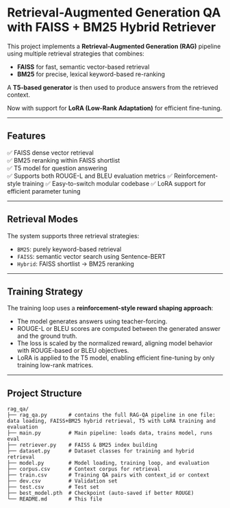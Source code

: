 # Retrieval-Augmented Generation QA with FAISS + BM25 Hybrid Retriever

This project implements a **Retrieval-Augmented Generation (RAG)** pipeline using multiple retrieval strategies that combines:
- **FAISS** for fast, semantic vector-based retrieval
- **BM25** for precise, lexical keyword-based re-ranking

A **T5-based generator** is then used to produce answers from the retrieved context.

Now with support for **LoRA (Low-Rank Adaptation)** for efficient fine-tuning.

---

## Features

✅ FAISS dense vector retrieval  
✅ BM25 reranking within FAISS shortlist  
✅ T5 model for question answering  
✅ Supports both ROUGE-L and BLEU evaluation metrics
✅ Reinforcement-style training 
✅ Easy-to-switch modular codebase
✅ LoRA support for efficient parameter tuning

---
## Retrieval Modes

The system supports three retrieval strategies:
- `BM25`: purely keyword-based retrieval
- `FAISS`: semantic vector search using Sentence-BERT
- `Hybrid`: FAISS shortlist → BM25 reranking

---

## Training Strategy

The training loop uses a **reinforcement-style reward shaping approach**:
- The model generates answers using teacher-forcing.
- ROUGE-L or BLEU scores are computed between the generated answer and the ground truth.
- The loss is scaled by the normalized reward, aligning model behavior with ROUGE-based or BLEU objectives.
- LoRA is applied to the T5 model, enabling efficient fine-tuning by only training low-rank matrices.

---

## Project Structure
```
rag_qa/
├── rag_qa.py       # contains the full RAG-QA pipeline in one file: data loading, FAISS+BM25 hybrid retrieval, T5 with LoRA training and evaluation
├── main.py         # Main pipeline: loads data, trains model, runs eval
├── retriever.py    # FAISS & BM25 index building
├── dataset.py      # Dataset classes for training and hybrid retrieval
├── model.py        # Model loading, training loop, and evaluation
├── corpus.csv      # Context corpus for retrieval
├── train.csv       # Training QA pairs with context_id or context
├── dev.csv         # Validation set
├── test.csv        # Test set
├── best_model.pth  # Checkpoint (auto-saved if better ROUGE)
└── README.md       # This file
```
